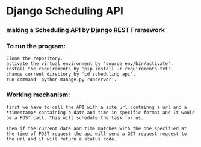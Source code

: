 # Django Scheduling API

### making a Scheduling API by Django REST Framework

### To run the program:
    Clone the repository.
    activate the virtual environment by 'source env/bin/activate'.
    install the requirements by 'pip install -r requirements.txt'.
    change current directory by 'cd scheduling_api'.
    run command 'python manage.py runserver'.

### Working mechanism:
    first we have to call the API with a site_url containng a url and a *timestamp* containing a date and time in specific format and It would be a POST call. This will schedule the task for us.

    Then if the current date and time matches with the one specified at the time of POST request the api will send a GET request request to the url and it will return a status code.
